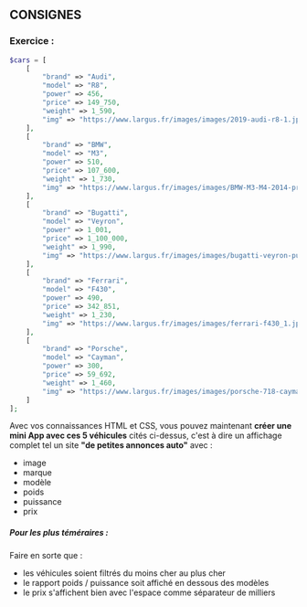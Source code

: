 ## CONSIGNES

### Exercice :

```php
$cars = [
    [
        "brand" => "Audi",
        "model" => "R8",
        "power" => 456,
        "price" => 149_750,
        "weight" => 1_590,
        "img" => "https://www.largus.fr/images/images/2019-audi-r8-1.jpg"
    ],
    [
        "brand" => "BMW",
        "model" => "M3",
        "power" => 510,
        "price" => 107_600,
        "weight" => 1_730,
        "img" => "https://www.largus.fr/images/images/BMW-M3-M4-2014-premieres-photos-offici_22.jpg?width=940&quality=80"
    ],
    [
        "brand" => "Bugatti",
        "model" => "Veyron",
        "power" => 1_001,
        "price" => 1_100_000,
        "weight" => 1_990,
        "img" => "https://www.largus.fr/images/images/bugatti-veyron-pur-sang.jpg"
    ],
    [
        "brand" => "Ferrari",
        "model" => "F430",
        "power" => 490,
        "price" => 342_851,
        "weight" => 1_230,
        "img" => "https://www.largus.fr/images/images/ferrari-f430_1.jpg"
    ],
    [
        "brand" => "Porsche",
        "model" => "Cayman",
        "power" => 300,
        "price" => 59_692,
        "weight" => 1_460,
        "img" => "https://www.largus.fr/images/images/porsche-718-cayman-27.jpg"
    ]
];
```

Avec vos connaissances HTML et CSS, vous pouvez maintenant **créer une mini App avec ces 5 véhicules** cités ci-dessus, c'est à dire un affichage complet tel un site **"de petites annonces auto"** avec :

- image
- marque
- modèle
- poids
- puissance
- prix

##### Pour les plus téméraires :

Faire en sorte que :

- les véhicules soient filtrés du moins cher au plus cher
- le rapport poids / puissance soit affiché en dessous des modèles
- le prix s'affichent bien avec l'espace comme séparateur de milliers
